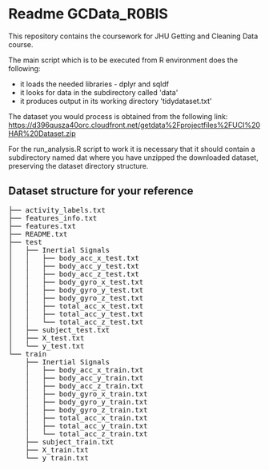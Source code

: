 Readme GCData_R0BIS
======================================================
This repository contains the coursework for JHU Getting and Cleaning Data course.

The main script which is to be executed from R environment does the following:
  - it loads the needed libraries - dplyr and sqldf
  - it looks for data in the subdirectory called 'data'
  - it produces output in its working directory 'tidydataset.txt'

The dataset you would process is obtained from the following link:
https://d396qusza40orc.cloudfront.net/getdata%2Fprojectfiles%2FUCI%20HAR%20Dataset.zip

For the run_analysis.R script to work it is necessary that it should contain 
a subdirectory named dat where you have unzipped the downloaded dataset, preserving 
the dataset directory structure.

Dataset structure for your reference
--------------------------------------------------------
<pre>
├── activity_labels.txt
├── features_info.txt
├── features.txt
├── README.txt
├── test
│   ├── Inertial Signals
│   │   ├── body_acc_x_test.txt
│   │   ├── body_acc_y_test.txt
│   │   ├── body_acc_z_test.txt
│   │   ├── body_gyro_x_test.txt
│   │   ├── body_gyro_y_test.txt
│   │   ├── body_gyro_z_test.txt
│   │   ├── total_acc_x_test.txt
│   │   ├── total_acc_y_test.txt
│   │   └── total_acc_z_test.txt
│   ├── subject_test.txt
│   ├── X_test.txt
│   └── y_test.txt
└── train
    ├── Inertial Signals
    │   ├── body_acc_x_train.txt
    │   ├── body_acc_y_train.txt
    │   ├── body_acc_z_train.txt
    │   ├── body_gyro_x_train.txt
    │   ├── body_gyro_y_train.txt
    │   ├── body_gyro_z_train.txt
    │   ├── total_acc_x_train.txt
    │   ├── total_acc_y_train.txt
    │   └── total_acc_z_train.txt
    ├── subject_train.txt
    ├── X_train.txt
    └── y_train.txt
</pre>
